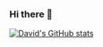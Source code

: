 ### Hi there 👋
[![David's GitHub stats](https://github-readme-stats.vercel.app/api?username=daviddkkim)](https://github.com/anuraghazra/github-readme-stats)



<!--
**daviddkkim/daviddkkim** is a ✨ _special_ ✨ repository because its `README.md` (this file) appears on your GitHub profile.

Here are some ideas to get you started:

- 🔭 I’m currently working on ...
- 🌱 I’m currently learning ...
- 👯 I’m looking to collaborate on ...
- 🤔 I’m looking for help with ...
- 💬 Ask me about ...
- 📫 How to reach me: ...
- 😄 Pronouns: ...
- ⚡ Fun fact: ...
-->
